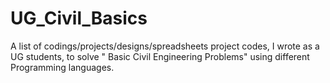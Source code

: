 # UG_Civil_Basics
A list of codings/projects/designs/spreadsheets project codes, I wrote as a UG students, to solve " Basic Civil Engineering Problems" using different Programming languages.
